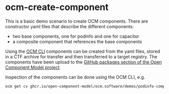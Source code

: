 # ocm-create-component

This is a basic demo scenario to create OCM components. There are constructor yaml files that describe the different components:

- two base components, one for podinfo and one for capacitor
- a composite component that references the base components

Using the [OCM CLI](https://github.com/open-component-model/ocm/releases/tag/v0.21.0) components can be created from the yaml files, stored in a CTF archive for transfer and then transferred to a target registry. The components have been upload to the [GitHub packages section of the Open Component Model project](https://github.com/orgs/open-component-model/packages?tab=packages&q=ocm.software%2Fdemos).

Inspection of the components can be done using the OCM CLI, e.g.

```bash
ocm get cv ghcr.io/open-component-model/ocm.software/demos/podinfo-component:6.8.0 -oyaml
```
